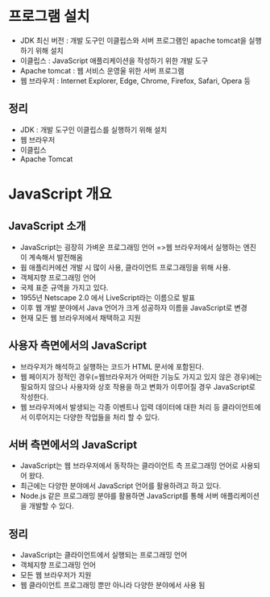 # 프로그램 설치
- JDK 최신 버전 : 개발 도구인 이클립스와 서버 프로그램인 apache tomcat을 실행하기 위해 설치
- 이클립스 : JavaScript 애플리케이션을 작성하기 위한 개발 도구
- Apache tomcat : 웹 서비스 운영울 위한 서버 프로그램
- 웹 브라우저 : Internet Explorer, Edge, Chrome, Firefox, Safari, Opera 등


## 정리

- JDK : 개발 도구인 이클립스를 실행하기 위해 설치
- 웹 브라우저
- 이클립스
- Apache Tomcat




# JavaScript 개요

##  JavaScript 소개
- JavaScript는 굉장히 가벼운 프로그래밍 언어 =>웹 브라우저에서 실행하는 엔진이 계속해서 발전해옴
- 웝 애플리커에션 개발 시 많이 사용, 클라이언트 프로그래밍을 위해 사용.
- 객체지향 프로그래밍 언어
- 국제 표준 규역을 가지고 있다.
- 1955년 Netscape 2.0 에서 LiveScript라는 이름으로 발표
- 이후 웹 개발 분야에서 Java 언어가 크게 성공하자 이름을 JavaScript로 변경
- 현재 모든 웹 브라우저에서 채택하고 지원

## 사용자 측면에서의 JavaScript
- 브라우저가 해석하고 실행하는 코드가 HTML 문서에 포함된다.
- 웹 페이지가 정적인 경우(=웹브라우저가 어떠한 기능도 가지고 있지 않은 경우)에는 필요하지 않으나 사용자와 상호 작용을 하고 변화가 이루어질 경우 JavaScript로 작성한다.
- 웹 브라우저에서 발생되는 각종 이벤트나 입력 데이터에 대한 처리 등 클라이언트에서 이루어지는 다양한 작업들을 처리 할 수 있다.

## 서버 측면에서의 JavaScript
- JavaScript는 웹 브라우저에서 동작하는 클라이언트 측 프로그래밍 언어로 사용되어 왔다.
- 최근에는 다양한 분야에서 JavaScript 언어를 활용하려고 하고 있다.
- Node.js 같은 프로그래밍 분야를 활용하면 JavaScript를 통해 서버 애플리케이션을 개발할 수 있다.


## 정리
- JavaScript는 클라이언트에서 실행되는 프로그래밍 언어
- 객체지향 프로그래밍 언어
- 모든 웹 브라우저가 지원
- 웹 클라이언트 프로그래밍 뿐만 아니라 다양한 분야에서 사용 됨



